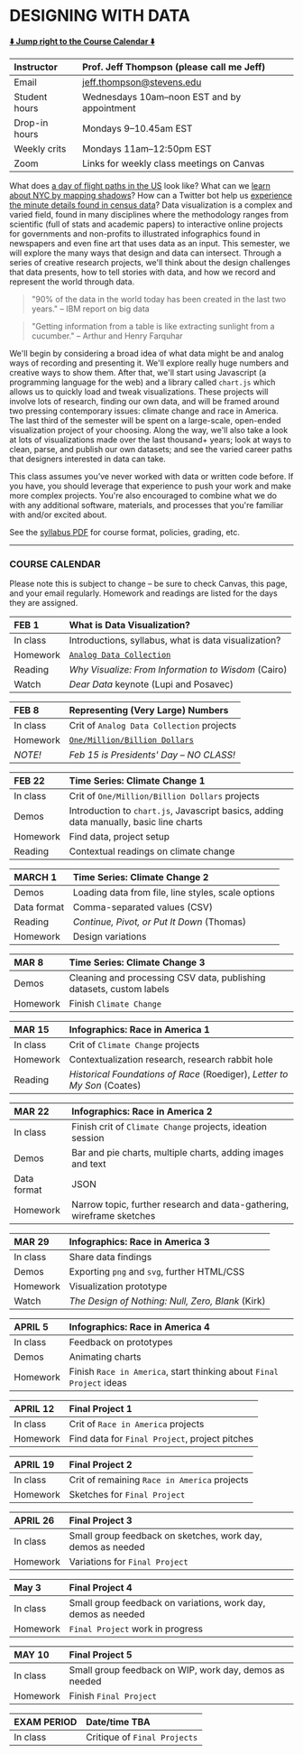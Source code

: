 # DESIGNING WITH DATA

**[:arrow_down: Jump right to the Course Calendar :arrow_down:](https://github.com/jeffThompson/DesigningWithData#course-calendar)**

| Instructor     | Prof. Jeff Thompson (please call me Jeff) |
| :---           | :--- |
| Email          | jeff.thompson@stevens.edu |
| Student hours  | Wednesdays 10am–noon EST and by appointment |
| Drop-in hours  | Mondays 9–10.45am EST |
| Weekly crits   | Mondays 11am–12:50pm EST |
| Zoom           | Links for weekly class meetings on Canvas |

What does [a day of flight paths in the US](http://www.aaronkoblin.com/work/flightpatterns) look like? What can we [learn about NYC by mapping shadows](https://www.nytimes.com/interactive/2016/12/21/upshot/Mapping-the-Shadows-of-New-York-City.html?_r=5)? How can a Twitter bot help us [experience the minute details found in census data](https://twitter.com/censusAmericans)? Data visualization is a complex and varied field, found in many disciplines where the methodology ranges from scientific (full of stats and academic papers) to interactive online projects for governments and non-profits to illustrated infographics found in newspapers and even fine art that uses data as an input. This semester, we will explore the many ways that design and data can intersect. Through a series of creative research projects, we'll think about the design challenges that data presents, how to tell stories with data, and how we record and represent the world through data.

>"90% of the data in the world today has been created in the last two years." – IBM report on big data

>"Getting information from a table is like extracting sunlight from a cucumber." – Arthur and Henry Farquhar

We'll begin by considering a broad idea of what data might be and analog ways of recording and presenting it. We'll explore really huge numbers and creative ways to show them. After that, we'll start using Javascript (a programming language for the web) and a library called `chart.js` which allows us to quickly load and tweak visualizations. These projects will involve lots of research, finding our own data, and will be framed around two pressing contemporary issues: climate change and race in America. The last third of the semester will be spent on a large-scale, open-ended visualization project of your choosing. Along the way, we'll also take a look at lots of visualizations made over the last thousand+ years; look at ways to clean, parse, and publish our own datasets; and see the varied career paths that designers interested in data can take.

This class assumes you’ve never worked with data or written code before. If you have, you should leverage that experience to push your work and make more complex projects. You're also encouraged to combine what we do with any additional software, materials, and processes that you're familiar with and/or excited about.

See the [syllabus PDF](https://raw.githubusercontent.com/jeffThompson/DesigningWithData/master/Syllabus.pdf) for course format, policies, grading, etc.

***

### COURSE CALENDAR
Please note this is subject to change – be sure to check Canvas, this page, and your email regularly. Homework and readings are listed for the days they are assigned.

| FEB 1       | What is Data Visualization? |
| :---        | :--- |
| In class    | Introductions, syllabus, what is data visualization? |
| Homework    | [`Analog Data Collection`](https://github.com/jeffThompson/DesigningWithData/tree/master/Week01_AnalogDataCollection) |
| Reading     | *Why Visualize: From Information to Wisdom* (Cairo) |
| Watch       | *Dear Data* keynote (Lupi and Posavec) |

| FEB 8       | Representing (Very Large) Numbers |
| :---        | :--- |
| In class    | Crit of `Analog Data Collection` projects |
| Homework    | [`One/Million/Billion Dollars`](https://github.com/jeffThompson/DesigningWithData/tree/master/Week02_VeryLargeNumbers-MillionBillionDollars) |
| *NOTE!*     | *Feb 15 is Presidents' Day – NO CLASS!* |

| FEB 22      | Time Series: Climate Change 1 |
| :---        | :--- |
| In class    | Crit of `One/Million/Billion Dollars` projects |
| Demos       | Introduction to `chart.js`, Javascript basics, adding data manually, basic line charts |
| Homework    | Find data, project setup |
| Reading     | Contextual readings on climate change |

| MARCH 1     | Time Series: Climate Change 2 |
| :---        | :--- |
| Demos       | Loading data from file, line styles, scale options |
| Data format | Comma-separated values (CSV) |
| Reading     | *Continue, Pivot, or Put It Down* (Thomas) |
| Homework    | Design variations |

| MAR 8       | Time Series: Climate Change 3 |
| :---        | :--- |
| Demos       | Cleaning and processing CSV data, publishing datasets, custom labels |
| Homework    | Finish `Climate Change` |

| MAR 15      | Infographics: Race in America 1 |
| :---        | :--- |
| In class    | Crit of `Climate Change` projects |
| Homework    | Contextualization research, research rabbit hole |
| Reading     | *Historical Foundations of Race* (Roediger), *Letter to My Son* (Coates) |

| MAR 22      | Infographics: Race in America 2 |
| :---        | :--- |
| In class    | Finish crit of `Climate Change` projects, ideation session |
| Demos       | Bar and pie charts, multiple charts, adding images and text |
| Data format | JSON |
| Homework    | Narrow topic, further research and data-gathering, wireframe sketches |

| MAR 29      | Infographics: Race in America 3 |
| :---        | :--- |
| In class    | Share data findings |
| Demos       | Exporting `png` and `svg`, further HTML/CSS |
| Homework    | Visualization prototype |
| Watch       | *The Design of Nothing: Null, Zero, Blank* (Kirk) |

| APRIL 5     | Infographics: Race in America 4 |
| :---        | :--- |
| In class    | Feedback on prototypes |
| Demos       | Animating charts |
| Homework    | Finish `Race in America`, start thinking about `Final Project` ideas |

| APRIL 12    | Final Project 1 |
| :---        | :--- |
| In class    | Crit of `Race in America` projects |
| Homework    | Find data for `Final Project`, project pitches |

| APRIL 19    | Final Project 2 |
| :---        | :--- |
| In class    | Crit of remaining `Race in America` projects |
| Homework    | Sketches for `Final Project` |

| APRIL 26    | Final Project 3 |
| :---        | :--- |
| In class    | Small group feedback on sketches, work day, demos as needed |
| Homework    | Variations for `Final Project` |

| May 3       | Final Project 4 |
| :---        | :--- |
| In class    | Small group feedback on variations, work day, demos as needed |
| Homework    | `Final Project` work in progress |

| MAY 10      | Final Project 5 |
| :---        | :--- |
| In class    | Small group feedback on WIP, work day, demos as needed |
| Homework    | Finish `Final Project` |

| EXAM PERIOD | Date/time TBA |
| :---        | :--- |
| In class    | Critique of `Final Projects` |

